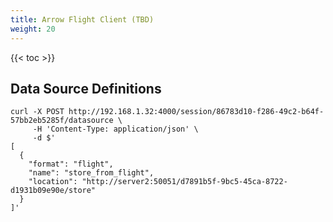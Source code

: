 ```yaml
---
title: Arrow Flight Client (TBD)
weight: 20
---
```


{{< toc >}}

## Data Source Definitions

```shell
curl -X POST http://192.168.1.32:4000/session/86783d10-f286-49c2-b64f-57bb2eb5285f/datasource \
     -H 'Content-Type: application/json' \
     -d $'
[
  {
    "format": "flight",
    "name": "store_from_flight",
    "location": "http://server2:50051/d7891b5f-9bc5-45ca-8722-d1931b09e90e/store"
  }
]'
```
